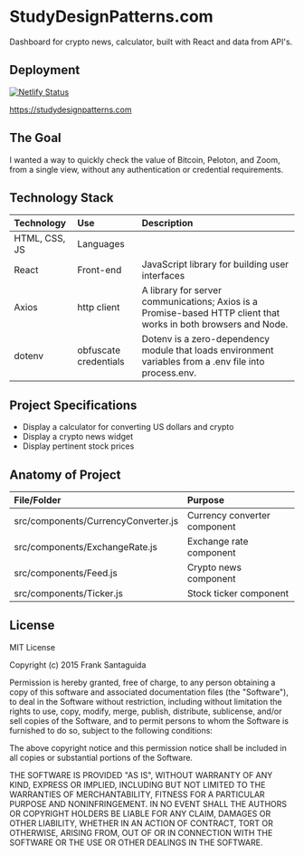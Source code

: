 

# StudyDesignPatterns.com
Dashboard for crypto news, calculator, built with React and data from API's.
## Deployment
[![Netlify Status](https://api.netlify.com/api/v1/badges/f4bbc51d-7c8c-4638-aba7-d56e11ea3181/deploy-status)](https://app.netlify.com/sites/studydesignpatterns/deploys)

https://studydesignpatterns.com


## The Goal
I wanted a way to quickly check the value of Bitcoin, Peloton, and Zoom, from a single view, without any authentication or credential requirements.


## Technology Stack

| Technology    	| Use           	  | Description     	|
| :------------------|:-------------------| :----------------	|
| HTML, CSS, JS 			| Languages     | 				  |
| React	| Front-end			  |	JavaScript library for building user interfaces            |
|Axios|	http client|	A library for server communications; Axios is a Promise-based HTTP client that works in both browsers and Node.|
|dotenv| obfuscate credentials| Dotenv is a zero-dependency module that loads environment variables from a .env file into process.env.|

## Project Specifications
* Display a calculator for converting US dollars and crypto
* Display a crypto news widget
* Display pertinent stock prices 

## Anatomy of Project


| File/Folder    	| Purpose           	  |
| :------------------|:-------------------|
| src/components/CurrencyConverter.js		 			| Currency converter component|
| src/components/ExchangeRate.js		 			| Exchange rate component    |
| src/components/Feed.js	 			| Crypto news component     |
| src/components/Ticker.js| Stock ticker component     |



## License
MIT License

Copyright (c) 2015 Frank Santaguida

Permission is hereby granted, free of charge, to any person obtaining a copy
of this software and associated documentation files (the "Software"), to deal
in the Software without restriction, including without limitation the rights
to use, copy, modify, merge, publish, distribute, sublicense, and/or sell
copies of the Software, and to permit persons to whom the Software is
furnished to do so, subject to the following conditions:

The above copyright notice and this permission notice shall be included in all
copies or substantial portions of the Software.

THE SOFTWARE IS PROVIDED "AS IS", WITHOUT WARRANTY OF ANY KIND, EXPRESS OR
IMPLIED, INCLUDING BUT NOT LIMITED TO THE WARRANTIES OF MERCHANTABILITY,
FITNESS FOR A PARTICULAR PURPOSE AND NONINFRINGEMENT. IN NO EVENT SHALL THE
AUTHORS OR COPYRIGHT HOLDERS BE LIABLE FOR ANY CLAIM, DAMAGES OR OTHER
LIABILITY, WHETHER IN AN ACTION OF CONTRACT, TORT OR OTHERWISE, ARISING FROM,
OUT OF OR IN CONNECTION WITH THE SOFTWARE OR THE USE OR OTHER DEALINGS IN THE
SOFTWARE.

